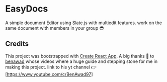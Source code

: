 # EasyDocs

A simple document Editor using Slate.js with multiedit features.
work on the same document with members in your group 😎

## Credits

This project was bootstrapped with [Create React App](https://github.com/facebook/create-react-app).
A big thanks 🙌 to [benawad](https://github.com/benawad) whose videos where a huge guide and stepping stone for me in making this project. link to his yt channel 👉 [https://www.youtube.com/c/BenAwad97]
